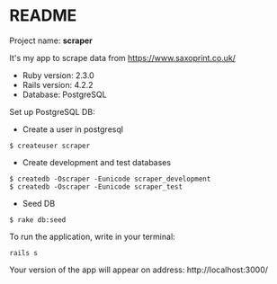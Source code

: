 # README

Project name: **scraper**

It's my app to scrape data from https://www.saxoprint.co.uk/

* Ruby version: 2.3.0
* Rails version: 4.2.2
* Database: PostgreSQL

Set up PostgreSQL DB:

* Create a user in postgresql
```
$ createuser scraper
```

* Create development and test databases
```
$ createdb -Oscraper -Eunicode scraper_development
$ createdb -Oscraper -Eunicode scraper_test
```

* Seed DB
```
$ rake db:seed
```

To run the application, write in your terminal:
```
rails s
```
Your version of the app will appear on address: http://localhost:3000/
